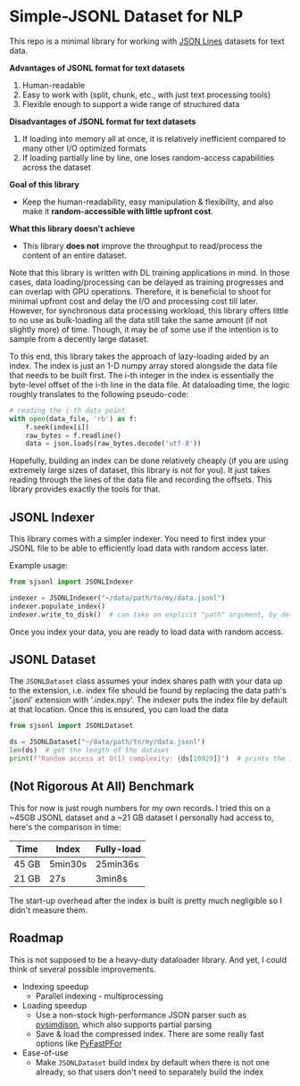 # **S**imple-JSONL Dataset for NLP

This repo is a minimal library for working with [JSON Lines](https://jsonlines.org/) datasets for text data.

**Advantages of JSONL format for text datasets**

1. Human-readable
2. Easy to work with (split, chunk, etc., with just text processing tools)
3. Flexible enough to support a wide range of structured data

**Disadvantages of JSONL format for text datasets**

1. If loading into memory all at once, it is relatively inefficient compared to many other I/O optimized formats
2. If loading partially line by line, one loses random-access capabilities across the dataset

**Goal of this library**

 - Keep the human-readability, easy manipulation & flexibility, and also make it **random-accessible with little upfront cost**.

**What this library doesn't achieve**

- This library **does not** improve the throughput to read/process the content of an entire dataset.

Note that this library is written with DL training applications in mind. In those cases, data loading/processing can be delayed as training progresses and can overlap with GPU operations. Therefore, it is beneficial to shoot for minimal upfront cost and delay the I/O and processing cost till later. However, for synchronous data processing workload, this library offers little to no use as bulk-loading all the data still take the same amount (if not slightly more) of time. Though, it may be of some use if the intention is to sample from a decently large dataset.

To this end, this library takes the approach of lazy-loading aided by an index. The index is just an 1-D numpy array stored alongside the data file that needs to be built first. The i-th integer in the index is essentially the byte-level offset of the i-th line in the data file. At dataloading time, the logic roughly translates to the following pseudo-code:

```python
# reading the i-th data point
with open(data_file, 'rb') as f:
    f.seek(index[i])
    raw_bytes = f.readline()
    data = json.loads(raw_bytes.decode('utf-8'))
```

Hopefully, building an index can be done relatively cheaply (if you are using extremely large sizes of dataset, this library is not for you).
It just takes reading through the lines of the data file and recording the offsets. This library provides exactly the tools for that.

## JSONL Indexer

This library comes with a simpler indexer. You need to first index your JSONL file to be able to efficiently load data with random access later.

Example usage:

```python
from sjsonl import JSONLIndexer

indexer = JSONLIndexer("~/data/path/to/my/data.jsonl")
indexer.populate_index()
indexer.write_to_disk()  # can take an explicit "path" argument, by default writes to "~/data/path/to/my/data.index.npy"
```

Once you index your data, you are ready to load data with random access.

## JSONL Dataset

The `JSONLDataset` class assumes your index shares path with your data up to the extension, i.e. index file should be found by replacing the
data path's '.jsonl' extension with '.index.npy'. The indexer puts the index file by default at that location. Once this is ensured, you can
load the data

```python
from sjsonl import JSONLDataset

ds = JSONLDataset("~/data/path/to/my/data.jsonl")
len(ds)  # get the length of the dataset
print(f"Random access at O(1) complexity: {ds[10929]}")  # prints the 10929-th data point
```

## (Not Rigorous At All) Benchmark

This for now is just rough numbers for my own records. I tried this on a ~45GB JSONL dataset and a ~21 GB dataset I personally had access to, here's the comparison in time:

| Time | Index | Fully-load |
|------|-------|------------|
|45 GB |5min30s|  25min36s  |
|21 GB |  27s  |   3min8s   |

The start-up overhead after the index is built is pretty much negligible so I didn't measure them.

## Roadmap

This is not supposed to be a heavy-duty dataloader library. And yet, I could think of several possible improvements.

- Indexing speedup
  - Parallel indexing - multiprocessing
- Loading speedup
  - Use a non-stock high-performance JSON parser such as [pysimdjson](https://github.com/TkTech/pysimdjson), which also supports partial parsing
  - Save & load the compressed index. There are some really fast options like [PyFastPFor](https://github.com/searchivarius/PyFastPFor)
- Ease-of-use
  - Make `JSONLDataset` build index by default when there is not one already, so that users don't need to separately build the index

